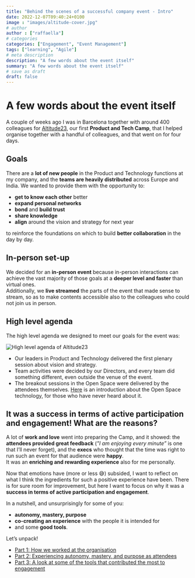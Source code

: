 ```yaml
---
title: "Behind the scenes of a successful company event - Intro"
date: 2022-12-07T09:40:24+0100
image : "images/altitude-cover.jpg"
# author
author : ["raffaella"]
# categories
categories: ["Engagement", "Event Management"]
tags: ["learning", "Agile"]
# meta description
description: "A few words about the event itself"
summary: "A few words about the event itself"
# save as draft
draft: false
---
```

# A few words about the event itself 

A couple of weeks ago I was in Barcelona together with around 400 colleagues for [Altitude23](https://www.linkedin.com/posts/lastminute%2Ecom_pinkspirit-altitude23-traveltech-activity-7003031642206310400-lJL-), our first **Product and Tech Camp**, that I helped organise together with a handful of colleagues, and that went on for four days. 

## Goals
There are a **lot of new people** in the Product and Technology functions at my company, and the **teams are heavily distributed** across Europe and India. We wanted to provide them with the opportunity to: 

- **get to know each other** better
- **expand personal networks**
- **bond** and **build trust**
- **share knowledge**
- **align** around the vision and strategy for next year

to reinforce the foundations on which to build **better collaboration** in the day by day.

## In-person set-up
We decided for an **in-person event** because in-person interactions can achieve the vast majority of those goals at a **deeper level and faster** than virtual ones.<br>
Additionally, we **live streamed** the parts of the event that made sense to stream, so as to make contents accessible also to the colleagues who could not join us in person.  

## High level agenda
The high level agenda we designed to meet our goals for the event was:

![High level agenda of Altitude23](/images/altitude-high-level-agenda.jpg)

- Our leaders in Product and Technology delivered the first plenary session about vision and strategy.
- Team activities were decided by our Directors, and every team did something different, even outside the venue of the event.
- The breakout sessions in the Open Space were delivered by the attendees themselves. [Here](https://openspaceworld.org/wp2/hho/papers/brief-users-guide-open-space-technology/) is an introduction about the Open Space technology, for those who have never heard about it.

## It was a success in terms of active participation and engagement! What are the reasons? 
A lot of **work and love** went into preparing the Camp, and it showed: the **attendees provided great feedback** (*"I am enjoying every minute”* is one that I’ll never forget), and the **execs** who thought that the time was right to run such an event for that audience were **happy**. <br>
It was an **enriching and rewarding experience** also for me personally.

Now that emotions have (more or less :sweat_smile:) subsided, I want to reflect on what I think the ingredients for such a positive experience have been. There is for sure room for improvement, but here I want to focus on why it was a **success in terms of active participation and engagement**.

In a nutshell, and unsurprisingly for some of you: 

- **autonomy, mastery, purpose**
- **co-creating an experience** with the people it is intended for 
- and some **good tools**.

Let’s unpack!

- [Part 1: How we worked at the organisation](https://raffaellarossini.com/blog/20221207_altitude-organisation/)
- [Part 2: Experiencing autonomy, mastery, and purpose as attendees](https://raffaellarossini.com/blog/20221207_altitude-attendees/)
- [Part 3: A look at some of the tools that contributed the most to engagement](https://raffaellarossini.com/blog/20221207_altitude-tools/)